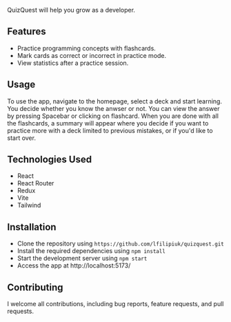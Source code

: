 
QuizQuest will help you grow as a developer.

## Features

- Practice programming concepts with flashcards.
- Mark cards as correct or incorrect in practice mode.
- View statistics after a practice session.

## Usage

To use the app, navigate to the homepage, select a deck and start learning. You decide whether you know the anwser or not. You can view the answer by pressing Spacebar or clicking on flashcard.
When you are done with all the flashcards, a summary will appear where you decide if you want to practice more with a deck limited to previous mistakes, or if you'd like to start over.

## Technologies Used
- React
- React Router
- Redux
- Vite
- Tailwind

## Installation
- Clone the repository using `https://github.com/lfilipiuk/quizquest.git`
- Install the required dependencies using `npm install`
- Start the development server using `npm start`
- Access the app at http://localhost:5173/

## Contributing

I welcome all contributions, including bug reports, feature requests, and pull requests.
